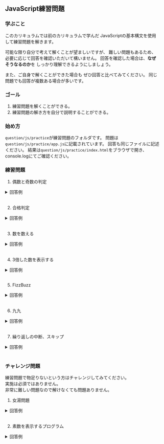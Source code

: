 ## JavaScript練習問題

### 学ぶこと
このカリキュラムでは前のカリキュラムで学んだ
JavaScriptの基本構文を使用して練習問題を解きます。

可能な限り自分で考えて解くことが望ましいですが、
難しい問題もあるため、
必要に応じて回答を確認いただいて構いません。
回答を確認した場合は、**なぜそうなるのか**を
しっかり理解できるようにしましょう。

また、ご自身で解くことができた場合も
ぜひ回答と比べてみてください。
同じ問題でも回答が複数ある場合が多いです。

### ゴール
1. 練習問題を解くことができる。
2. 練習問題の解き方を自分で説明することができる。

### 始め方
`question/js/practice`が練習問題のフォルダです。
問題は`question/js/practice/app.js`に記載されています。
回答も同じファイルに記述ください。
結果は`question/js/practice/index.html`をブラウザで開き、
console.logにてご確認ください。

### 練習問題
1. 偶数と奇数の判定

<details>
<summary>回答例</summary>
<div>

```JavaScript
// if文
let i = 2;
if (i % 2 === 0) {
    console.log(`${i}は偶数です`);
} else {
    console.log(`${i}は奇数です`);
}

// Switch文
switch (i % 2 === 0) {
    case true:
        console.log(i + 'は偶数です');
        break;
    default:
        console.log(i +  'は奇数です');
        break;
}

```

</div>
</details>
<br>


2. 合格判定
<details><summary>回答例</summary>
<div>

```JavaScript
let math = 50;
let english = 100;
let total = math + english;
if (math >= 60 && english >= 60 && total >= 140) {
  console.log('合格');
} else {
  console.log('不合格');
}
```

</div>
</details>
<br>

3. 数を数える
<details><summary>回答例</summary>
<div>

```JavaScript
let res = 0;
let numbers = [1, 3, 4, 5, 8, 9, 3, 3];
for (let number of numbers) {
    if (number === 3) {
        res++;
    }
}
console.log(res);
```

</div>
</details>
<br>

4. 3倍した数を表示する
<details><summary>回答例</summary>
<div>

```JavaScript
for (let i = 1; i <= 10; i++) {
    console.log(i * 3);
}
```

</div>
</details>
<br>

5. FizzBuzz
<details><summary>回答例</summary>
<div>

```JavaScript
for (let i = 1; i <= 100; i++) {
  if (i % 5 === 0 && i % 3 === 0) {
    console.log('FizzBuzz');
  } else if (i % 5 === 0) {
    console.log('Buzz');
  } else if (i % 3 === 0) {
    console.log('Fizz');
  } else {
    console.log(i);
  }
}
```

</div>
</details>
<br>

6. 九九
<details><summary>回答例</summary>
<div>

```JavaScript
for (let i = 1; i <= 9; i++) {
  for (let j = 1; j <= 9; j++) {
    let res = i * j;
    console.log(res);
  }
}
```

</div>
</details>
<br>

7. 繰り返しの中断、スキップ
<details><summary>回答例</summary>
<div>

```JavaScript
for (let i = 1; i <= 9; i++) {
  for (let j = 1; j <= 9; j++) {
    let res = i * j;
    if (res >= 30) {
      continue;
    }
    console.log(res);
  }
}
```

</div>
</details>
<br>

### チャレンジ問題
練習問題で物足りないという方はチャレンジしてみてください。  
実施は必須ではありません。  
非常に難しい問題なので解けなくても問題ありません。

1. 女湯問題
<details><summary>回答例</summary>
<div>

```JavaScript
let customer = {age: 28, gender: 'male'};

if (customer['gender'] === 'female')  {
  console.log('入れます');
} else {
  if (customer['age'] <= 3) {
    console.log('入れます');
  } else {
    console.log('入れません');
  }
}
```

</div>
</details>
<br>

2. 素数を表示するプログラム
<details><summary>回答例</summary>
<div>

```JavaScript
for (let i = 2; i < 100; i++) {
  for (let j = 2; j <= i; j++) {
    if (i % j === 0 && j < i) {
      break;
    } 

    if (i === j) {
      console.log(i);
    }
  }
}

/**
 * 問題の解き方は複数あり、この解き方も改善の余地があります。
 * 偶数の場合は2で割り切れるので素数にならない(2は除く)
 * 割る数が割られる数の半分以上になった場合は割り切れないので判定不要など
 */
```

</div>
</details>
<br>